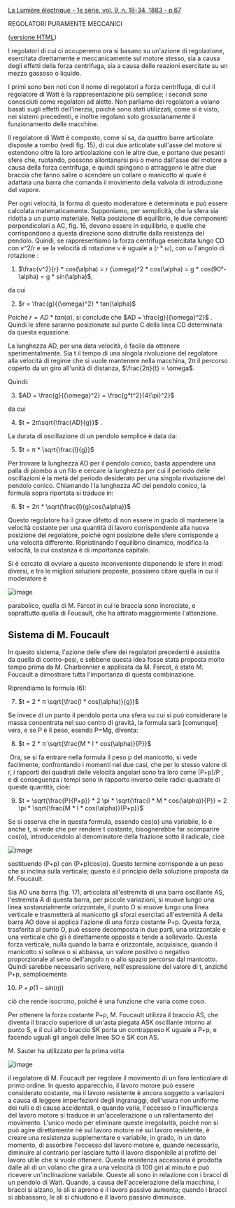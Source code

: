 [La Lumière électrique -  1e série, vol. 9, n. 18-34, 1883 -  p.67](https://cnum.cnam.fr/pgi/fpage.php?P84.9/71/160/560/0/0)


REGOLATORI PURAMENTE MECCANICI 

([versione HTML](https://jumpjack.github.io/heliostat/images/regolatore/meccanici/index.html))

I regolatori di cui ci occuperemo ora si basano su un'azione di regolazione, esercitata direttamente e meccanicamente sul motore stesso, sia a causa degli effetti della forza centrifuga, sia a causa delle reazioni esercitate su un mezzo gassoso o liquido.

I primi sono ben noti con il nome di regolatori a forza centrifuga, di cui il regolatore di Watt è la rappresentazione più semplice; i secondi sono conosciuti come regolatori ad alette. Non parliamo dei regolatori a volano basati sugli effetti dell'inerzia, poiché sono stati utilizzati, come si è visto, nei sistemi precedenti, e inoltre regolano solo grossolanamente il funzionamento delle macchine.

Il regolatore di Watt è composto, come si sa, da quattro barre articolate disposte a rombo (vedi fig. 15), di cui due articolate sull'asse del motore si estendono oltre la loro articolazione con le altre due, e portano due pesanti sfere che, ruotando, possono allontanarsi più o meno dall'asse del motore a causa della forza centrifuga, e quindi spingono o attraggono le altre due braccia che fanno salire o scendere un collare o manicotto al quale è adattata una barra che comanda il movimento della valvola di introduzione del vapore.

Per ogni velocità, la forma di questo moderatore è determinata e può essere calcolata matematicamente. Supponiamo, per semplicità, che la sfera sia ridotta a un punto materiale. Nella posizione di equilibrio, le due componenti perpendicolari a AC, fig. 16, devono essere in equilibrio, e quelle che corrispondono a questa direzione sono distrutte dalla resistenza del pendolo. Quindi, se rappresentiamo la forza centrifuga esercitata lungo CD con v^2/r e se la velocità di rotazione v è uguale a $(r * \omega)$, con $\omega$ l'angolo di rotazione :

1) $\frac{v^2}{r} * cos(\alpha) = r  {\omega}^2 * cos(\alpha)    =    g * cos(90°-\alpha) = g * sin(\alpha)$,

da cui

2) $r = \frac{g}{{\omega}^2} * tan(\alpha)$

Poiché $r = AD * tan(\alpha)$, si conclude che $AD = \frac{g}{{\omega}^2}$ . Quindi le sfere saranno posizionate sul punto C della linea CD determinata da questa equazione.

La lunghezza AD, per una data velocità, è facile da ottenere sperimentalmente. Sia t il tempo di una singola rivoluzione del regolatore alla velocità di regime che si vuole mantenere nella macchina, 2π il percorso coperto da un giro all'unità di distanza, $\frac{2π}{t} = \omega$.

Quindi:

3) $AD = \frac{g}{{\omega}^2} = \frac{g*t^2}{4{\pi}^2}$

da cui

4) $t = 2π\sqrt{\frac{AD}{g}}$ .


La durata di oscillazione di un pendolo semplice è data da:


5) $t =  π * \sqrt{\frac{l}{g}}$

Per trovare la lunghezza AD per il pendolo conico, basta appendere una palla di piombo a un filo e cercare la lunghezza per cui il periodo delle oscillazioni è la metà del periodo desiderato per una singola rivoluzione del pendolo conico. Chiamando l la lunghezza AC del pendolo conico, la formula sopra riportata si traduce in:

6) $t = 2π * \sqrt{\frac{l}{g}cos(\alpha)}$
​

Questo regolatore ha il grave difetto di non essere in grado di mantenere la velocità costante per una quantità di lavoro corrispondente alla nuova posizione del regolatore, poiché ogni posizione delle sfere corrisponde a una velocità differente. Ripristinando l'equilibrio dinamico, modifica la velocità, la cui costanza è di importanza capitale.

Si è cercato di ovviare a questo inconveniente disponendo le sfere in modi diversi, e tra le migliori soluzioni proposte, possiamo citare quella in cui il moderatore è 

![image](https://github.com/jumpjack/heliostat/assets/1620953/43cc3d66-221b-492b-9bf5-a95c1dd9871a)

parabolico, quella di M. Farcot in cui le braccia sono incrociate, e soprattutto quella di Foucault, che ha attirato maggiormente l'attenzione.

Sistema di M. Foucault
----------------------

In questo sistema, l'azione delle sfere dei regolatori precedenti è assistita da quella di contro-pesi, e sebbene questa idea fosse stata proposta molto tempo prima da M. Charbonnier e applicata da M. Farcot, è stato M. Foucault a dimostrare tutta l'importanza di questa combinazione.

Riprendiamo la formula (6):

7) $t = 2 * π \sqrt{\frac{l * cos(\alpha)}{g}}$
​ 
 
Se invece di un punto il pendolo porta una sfera su cui si può considerare la massa concentrata nel suo centro di gravità, la formula sarà [comunque] vera, e se P è il peso, esendo  P=Mg, diventa:

8) $t = 2 * π \sqrt{\frac{M * l * cos(\alpha)}{P}}$

​ 
Ora, se si fa entrare nella formula il peso p del manicotto, si vede facilmente, confrontando i momenti nei due casi, che per lo stesso valore di r, i rapporti dei quadrati delle velocità angolari sono tra loro come (P+p)/P , e di conseguenza i tempi sono in rapporto inverso delle radici quadrate di queste quantità, cioè:


9) $t = \sqrt{\frac{P}{P+p}} * 2 \pi * \sqrt{\frac{l * M * cos(\alpha)}{P}} = 2 \pi * \sqrt{\frac{M * l * cos(\alpha)}{P+p}}$


Se si osserva che in questa formula,  essendo cos(α) una variabile,  lo è anche  t, si vede che per rendere t costante, bisognerebbe far scomparire cos(α), introducendolo al denominatore della frazione sotto il radicale, cioè 

![image](https://github.com/jumpjack/heliostat/assets/1620953/31f6b711-5151-43c8-95e4-df9d941b6706)


sostituendo (P+p) con (P+p)cos(α). Questo termine corrisponde a un peso che si inclina sulla verticale; questo è il principio della soluzione proposta da M. Foucault.

Sia AO una barra (fig. 17), articolata all'estremità di una barra oscillante AS, l'estremità A di questa barra, per piccole variazioni, si muove lungo una linea sostanzialmente orizzontale, il punto O si muove lungo una linea verticale e trasmetterà al manicotto gli sforzi esercitati all'estremità A della barra AO dove si applica l'azione di una forza costante P+p. Questa forza, trasferita al punto O, può essere decomposta in due parti, una orizzontale e una verticale che gli è direttamente opposta e tende a sollevarlo. Questa forza verticale, nulla quando la barra è orizzontale, acquisisce, quando il manicotto si solleva o si abbassa, un valore positivo o negativo proporzionale al seno dell'angolo $\eta$ o allo spazio percorso dal manicotto. Quindi sarebbe necessario scrivere, nell'espressione del valore di t, anziché P+p, semplicemente 

10) $P + p(1−sin(\eta))$

ciò che rende isocrono, poiché è una funzione che varia come cosα.

Per ottenere la forza costante P+p, M. Foucault utilizza il braccio AS, che diventa il braccio superiore di un'asta piegata ASK oscillante intorno al punto S, e il cui altro braccio SK porta un contrappeso K uguale a P+p, e facendo uguali gli angoli delle linee SO e SK con AS. 

M. Sauter ha utilizzato per la prima volta 

![image](https://github.com/jumpjack/heliostat/assets/1620953/7b6c0b06-f6d4-4126-9146-4c4fa4b565f7)


il regolatore di M. Foucault per regolare il movimento di un faro lenticolare di primo ordine. In questo apparecchio, il lavoro motore può essere considerato costante, ma il lavoro resistente è ancora soggetto a variazioni a causa di leggere imperfezioni degli ingranaggi, dell'usura non uniforme dei rulli e di cause accidentali, e quando varia, l'eccesso o l'insufficienza del lavoro motore si traduce in un'accelerazione o un rallentamento del movimento. L'unico modo per eliminare queste irregolarità, poiché non si può agire direttamente né sul lavoro motore né sul lavoro resistente, è creare una resistenza supplementare e variabile, in grado, in un dato momento, di assorbire l'eccesso del lavoro motore e, quando necessario, diminuire al contrario per lasciare tutto il lavoro disponibile al profitto del lavoro utile che si vuole ottenere. Questa resistenza accessoria è prodotta dalle ali di un volano che gira a una velocità di 100 giri al minuto e può ricevere un'inclinazione variabile. Queste ali sono in relazione con i bracci di un pendolo di Watt. Quando, a causa dell'accelerazione della macchina, i bracci si alzano, le ali si aprono e il lavoro passivo aumenta; quando i bracci si abbassano, le ali si chiudono e il lavoro passivo diminuisce.
